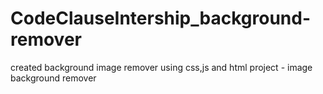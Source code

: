 # CodeClauseIntership_background-remover
created background image remover using css,js and html
project - image background remover
